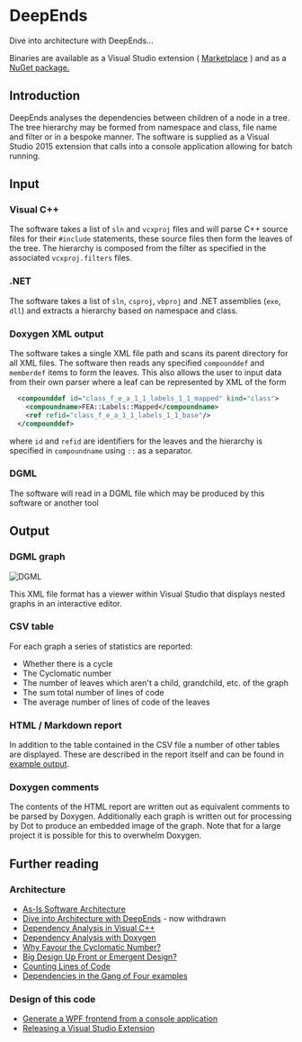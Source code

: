 # DeepEnds

Dive into architecture with DeepEnds...

Binaries are available as a Visual Studio extension (
[Marketplace](https://marketplace.visualstudio.com/items?itemName=ZebM.DeepEnds)
) and as a 
[NuGet package.](https://www.nuget.org/packages/DeepEnds.Console/)

## Introduction
DeepEnds analyses the dependencies between children of a node in a tree. 
The tree hierarchy may be formed from namespace and class, file name and filter or in a bespoke manner. 
The software is supplied as a Visual Studio 2015 extension that calls into a console application allowing for batch running.

## Input

### Visual C++
The software takes a list of `sln` and `vcxproj` files and will parse C++ source files for their `#include` statements, 
these source files then form the leaves of the tree. 
The hierarchy is composed from the filter as specified in the associated `vcxproj.filters` files.

### .NET
The software takes a list of `sln`, `csproj`, `vbproj` and .NET assemblies (`exe`, `dll`) and extracts a hierarchy based on namespace and class.

### Doxygen XML output
The software takes a single XML file path and scans its parent directory for all XML files. 
The software then reads any specified `compounddef` and `memberdef` items to form the leaves. 
This also allows the user to input data from their own parser where a leaf can be represented by XML of the form

```xml
  <compounddef id="class_f_e_a_1_1_labels_1_1_mapped" kind="class">
    <compoundname>FEA::Labels::Mapped</compoundname>
    <ref refid="class_f_e_a_1_1_labels_1_1_base"/>
  </compounddef>
```

where `id` and `refid` are identifiers for the leaves and the hierarchy is specified in `compoundname` using `::` as a separator.

### DGML
The software will read in a DGML file which may be produced by this software or another tool

## Output

### DGML graph

![DGML](https://github.com/zebmason/DeepEnds/raw/master/Doc/dgml.png)

This XML file format has a viewer within Visual Studio that displays nested graphs in an interactive editor.

### CSV table

For each graph a series of statistics are reported:

* Whether there is a cycle
* The Cyclomatic number
* The number of leaves which aren't a child, grandchild, etc. of the graph
* The sum total number of lines of code
* The average number of lines of code of the leaves

### HTML / Markdown report

In addition to the table contained in the CSV file a number of other tables are displayed.
These are described in the report itself and can be found in [example output](Doc/Generated/DeepEndsDoc.md).

### Doxygen comments

The contents of the HTML report are written out as equivalent comments to be parsed by Doxygen.
Additionally each graph is written out for processing by Dot to produce an embedded image of the graph.
Note that for a large project it is possible for this to overwhelm Doxygen.

## Further reading

### Architecture
* [As-Is Software Architecture](http://www.codeproject.com/Articles/1098935/As-Is-Software-Architecture)
* [Dive into Architecture with DeepEnds](http://htmlpreview.github.com/?https://github.com/zebmason/DeepEnds/blob/master/Doc/userguide.html) - now withdrawn
* [Dependency Analysis in Visual C++](http://www.codeproject.com/Articles/1137021/Dependency-Analysis-in-Visual-Cplusplus)
* [Dependency Analysis with Doxygen](https://www.codeproject.com/Articles/1155619/Dependency-Analysis-with-Doxygen)
* [Why Favour the Cyclomatic Number?](http://www.codeproject.com/Tips/1116433/Why-Favour-the-Cyclomatic-Number)
* [Big Design Up Front or Emergent Design?](https://www.codeproject.com/Tips/1158303/Big-Design-Up-Front-or-Emergent-Design)
* [Counting Lines of Code](http://www.codeproject.com/Tips/1136171/Counting-Lines-of-Code)
* [Dependencies in the Gang of Four examples](https://github.com/zebmason/GoFRefactored/blob/master/README.md)

### Design of this code
* [Generate a WPF frontend from a console application](https://www.codeproject.com/Articles/1147415/Generate-a-WPF-frontend-from-a-console-application)
* [Releasing a Visual Studio Extension](http://www.codeproject.com/Tips/1136303/Releasing-a-Visual-Studio-Extension)
